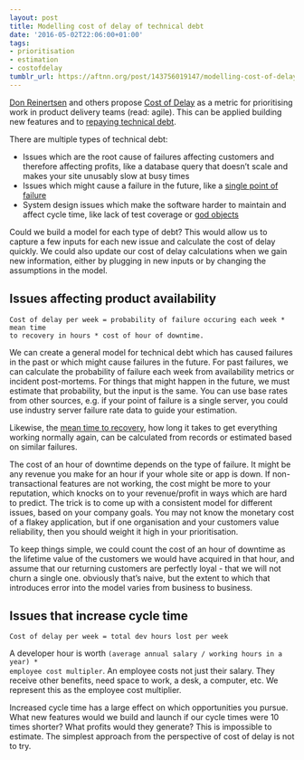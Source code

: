 ```yaml
---
layout: post
title: Modelling cost of delay of technical debt
date: '2016-05-02T22:06:00+01:00'
tags:
- prioritisation
- estimation
- costofdelay
tumblr_url: https://aftnn.org/post/143756019147/modelling-cost-of-delay-of-technical-debt
---
```

<p><a href="https://www.amazon.co.uk/Principles-Product-Development-Flow-Generation/dp/1935401009">Don
Reinertsen</a>
and others propose <a href="http://blackswanfarming.com/cost-of-delay/">Cost of Delay</a>
as a metric for prioritising work in product delivery teams (read: agile). This
can be applied building new features and to <a href="http://reinertsenassociates.com/technical-debt-adding-math-metaphor/">repaying technical
debt</a>.</p>

<p>There are multiple types of technical debt:</p>

<ul>
<li>Issues which are the root cause of failures affecting customers and therefore
affecting profits, like a database query that doesn&rsquo;t scale and makes your
site unusably slow at busy times</li>
<li>Issues which might cause a failure in the future, like a <a href="https://en.wikipedia.org/wiki/Single_point_of_failure">single point of
failure</a></li>
<li>System design issues which make the software harder to maintain and affect
cycle time, like lack of test coverage or <a href="https://en.wikipedia.org/wiki/God_object">god
objects</a></li>
</ul>

<p>Could we build a model for each type of debt? This would allow us to capture a
few inputs for each new issue and calculate the cost of delay quickly. We could
also update our cost of delay calculations when we gain new information, either
by plugging in new inputs or by changing the assumptions in the model.</p>

<h2>Issues affecting product availability</h2>

<pre><code>Cost of delay per week = probability of failure occuring each week * mean time
to recovery in hours * cost of hour of downtime.
</code></pre>

<p>We can create a general model for technical debt which has caused failures in
the past or which might cause failures in the future. For past failures, we can
calculate the probability of failure each week from availability metrics or
incident post-mortems. For things that might happen in the future, we must
estimate that probability, but the input is the same. You can use base rates
from other sources, e.g. if your point of failure is a single server, you could
use industry server failure rate data to guide your estimation.</p>

<p>Likewise, the <a href="https://en.wikipedia.org/wiki/Mean_time_to_recovery">mean time to
recovery</a>, how long it
takes to get everything working normally again, can be calculated from records
or estimated based on similar failures.</p>

<p>The cost of an hour of downtime depends on the type of failure. It might be any
revenue you make for an hour if your whole site or app is down. If
non-transactional features are not working, the cost might be more to your
reputation, which knocks on to your revenue/profit in ways which are hard to
predict. The trick is to come up with a consistent model for different issues,
based on your company goals. You may not know the monetary cost of a flakey
application, but if one organisation and your customers value reliability, then
you should weight it high in your prioritisation.</p>

<p>To keep things simple, we could count the cost of an hour of downtime as the
lifetime value of the customers we would have acquired in that hour, and assume
that our returning customers are perfectly loyal - that we will not churn a
single one. obviously that&rsquo;s naive, but the extent to which that introduces
error into the model varies from business to business.</p>

<h2>Issues that increase cycle time</h2>

<pre><code>Cost of delay per week = total dev hours lost per week
</code></pre>

<p>A developer hour is worth <code>(average annual salary / working hours in a year) *
employee cost multipler</code>. An employee costs not just their salary. They receive
other benefits, need space to work, a desk, a computer, etc. We represent this
as the employee cost multiplier.</p>

<p>Increased cycle time has a large effect on which opportunities you pursue. What
new features would we build and launch if our cycle times were 10 times shorter?
What profits would they generate? This is impossible to estimate. The simplest
approach from the perspective of cost of delay is not to try.</p>
